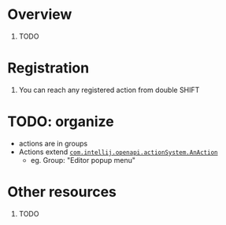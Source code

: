 # Overview
1. TODO


# Registration
1. You can reach any registered action from double SHIFT


# TODO: organize
- actions are in groups
- Actions extend [`com.intellij.openapi.actionSystem.AnAction`](TODO)
    - eg. Group: "Editor popup menu"


# Other resources
1. TODO